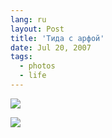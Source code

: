```yaml
---
lang: ru
layout: Post
title: 'Тида с арфой'
date: Jul 20, 2007
tags:
  - photos
  - life
---
```


![](http://wow.sapegin.me/0Y2K0v1R0P2J/Sapegin-Artem-20D-2007-07-19-416-1629.jpg)

![](http://wow.sapegin.me/3U3d3H3F3T03/Sapegin-Artem-20D-2007-07-19-416-1634.jpg)
